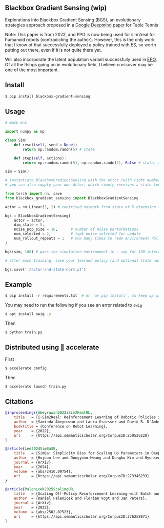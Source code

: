 ## Blackbox Gradient Sensing (wip)

Explorations into Blackbox Gradient Sensing (BGS), an evolutionary strategies approach proposed in a [Google Deepmind paper](https://arxiv.org/abs/2207.06572) for Table Tennis

Note: This paper is from 2022, and PPO is now being used for sim2real for humanoid robots (contradicting the author). However, this is the only work that I know of that successfully deployed a policy trained with ES, so worth putting out there, even if it is not quite there yet.

Will also incorporate the latent population variant successfully used in [EPO](https://github.com/lucidrains/evolutionary-policy-optimization). Of all the things going on in evolutionary field, I believe crossover may be one of the most important.

## Install

```bash
$ pip install blackbox-gradient-sensing
```

## Usage

```python
# mock env

import numpy as np

class Sim:
    def reset(self, seed = None):
        return np.random.randn(5) # state

    def step(self, actions):
        return np.random.randn(5), np.random.randn(1), False # state, reward, done

sim = Sim()

# instantiate BlackboxGradientSensing with the Actor (with right number of actions), and then forward your environment for the actor to learn from it
# you can also supply your own Actor, which simply receives a state tensor and outputs action logits

from torch import nn, save
from blackbox_gradient_sensing import BlackboxGradientSensing

actor = nn.Linear(5, 2) # contrived network from state of 5 dimension to two actions

bgs = BlackboxGradientSensing(
    actor = actor,
    dim_state = 5,
    noise_pop_size = 10,      # number of noise perturbations
    num_selected = 2,         # topk noise selected for update
    num_rollout_repeats = 1   # how many times to redo environment rollout, per noise
)

bgs(sim, 100) # pass the simulation environment in - say for 100 interactions with env

# after much training, save your learned policy (and optional state normalization) for finetuning on real env

bgs.save('./actor-and-state-norm.pt')
```

## Example

```python
$ pip install -r requirements.txt  # or `uv pip install`, to keep up with the times
```

You may need to run the following if you see an error related to `swig`

```bash
$ apt install swig -y
```

Then

```bash
$ python train.py
```

## Distributed using 🤗 accelerate

First

```bash
$ accelerate config
```

Then

```bash
$ accelerate launch train.py
```

## Citations

```bibtex
@inproceedings{Abeyruwan2022iSim2RealRL,
    title   = {i-Sim2Real: Reinforcement Learning of Robotic Policies in Tight Human-Robot Interaction Loops},
    author  = {Saminda Abeyruwan and Laura Graesser and David B. D'Ambrosio and Avi Singh and Anish Shankar and Alex Bewley and Deepali Jain and Krzysztof Choromanski and Pannag R. Sanketi},
    booktitle = {Conference on Robot Learning},
    year    = {2022},
    url     = {https://api.semanticscholar.org/CorpusID:250526228}
}
```

```bibtex
@article{Lee2024SimBaSB,
    title   = {SimBa: Simplicity Bias for Scaling Up Parameters in Deep Reinforcement Learning},
    author  = {Hojoon Lee and Dongyoon Hwang and Donghu Kim and Hyunseung Kim and Jun Jet Tai and Kaushik Subramanian and Peter R. Wurman and Jaegul Choo and Peter Stone and Takuma Seno},
    journal = {ArXiv},
    year    = {2024},
    volume  = {abs/2410.09754},
    url     = {https://api.semanticscholar.org/CorpusID:273346233}
}
```

```bibtex
@article{Palenicek2025ScalingOR,
    title   = {Scaling Off-Policy Reinforcement Learning with Batch and Weight Normalization},
    author  = {Daniel Palenicek and Florian Vogt and Jan Peters},
    journal = {ArXiv},
    year    = {2025},
    volume  = {abs/2502.07523},
    url     = {https://api.semanticscholar.org/CorpusID:276258971}
}
```
